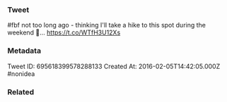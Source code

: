 ### Tweet
#fbf not too long ago - thinking I'll take a hike to this spot during the weekend 💜… https://t.co/WTfH3U12Xs

### Metadata
Tweet ID: 695618399578288133
Created At: 2016-02-05T14:42:05.000Z
#nonidea

### Related

